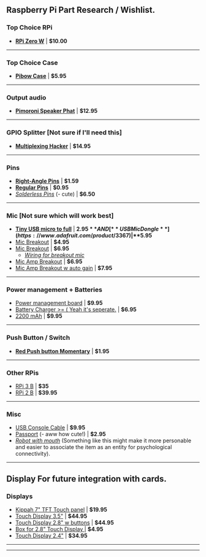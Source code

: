 ## Raspberry Pi Part Research / Wishlist.
### Top Choice RPi
- [**RPi Zero W**](https://www.adafruit.com/product/3400)   |   **$10.00**
------------
### Top Choice Case
- [**Pibow Case**](https://www.adafruit.com/product/3471)   |   **$5.95**
------------
### Output audio
- [**Pimoroni Speaker Phat**](https://www.adafruit.com/product/3401)    |   **$12.95**
------------
### GPIO Splitter [Not sure if I'll need this]
- [**Multiplexing Hacker**](https://www.adafruit.com/product/3182)    |   **$14.95**
------------
### Pins
- [**Right-Angle Pins**](https://www.adafruit.com/product/2823)   |   **$1.59**
- [**Regular Pins**](https://www.adafruit.com/product/2822)   |   **$0.95**
- [*Solderless Pins*](https://www.adafruit.com/product/3413) (- cute)   |   **$6.50**
------------
### Mic [Not sure which will work best]
- [**Tiny USB micro to full**](https://www.adafruit.com/product/2910)   |   **$2.95** AND [**USB Mic Dongle**](https://www.adafruit.com/product/3367)   |   **$5.95**
- [Mic Breakout](https://www.adafruit.com/product/2716)   |   **$4.95**
- [Mic Breakout](https://www.adafruit.com/product/3421)   |   **$6.95**
  - [*Wiring for breakout mic*](https://learn.adafruit.com/adafruit-i2s-mems-microphone-breakout/raspberry-pi-wiring-and-test)
- [Mic Amp Breakout](https://www.adafruit.com/product/1063)   |   **$6.95**
- [Mic Amp Breakout w auto gain](https://www.adafruit.com/product/1713)   |   **$7.95**
------------
### Power management + Batteries
- [Power management board](https://www.adafruit.com/product/3196)   |   **$9.95**
- [Battery Charger >= ( Yeah it's seperate.](https://www.adafruit.com/product/1904)   |   **$6.95**
- [2200 mAh](https://www.adafruit.com/product/1781)   |   **$9.95**
------------
### Push Button / Switch
- [**Red Push button Momentary**](https://www.adafruit.com/product/3104)   |   **$1.95**
------------
### Other RPis
- [RPi 3 B](https://www.adafruit.com/product/3055)   |   **$35**
- [RPi 2 B](https://www.adafruit.com/product/2358)   |   **$39.95**
------------
### Misc
- [USB Console Cable](https://www.adafruit.com/product/954)   |   **$9.95**
- [Passport](https://www.adafruit.com/product/769) (- aww how cute!)   |   **$2.95**
- [*Robot with mouth*](https://shop.pimoroni.com/products/scroll-bot-pi-zero-w-project-kit) (Something like this might make it more personable and easier to associate the item as an entity for psychological connectivity).
------------
## Display For future integration with cards.
### Displays
- [Kippah 7" TFT Touch panel](https://www.adafruit.com/product/2453)   |   **$19.95**
- [Touch Display 3.5"](https://www.adafruit.com/product/2441)   |   **$44.95**
- [Touch Display 2.8" w buttons](https://www.adafruit.com/product/2423)   |   **$44.95**
- [Box for 2.8" Touch Display ](https://www.adafruit.com/product/2807)   |   **$4.95**
- [Touch Display 2.4"](https://www.adafruit.com/product/2455)   |   **$34.95**
------------
------------
